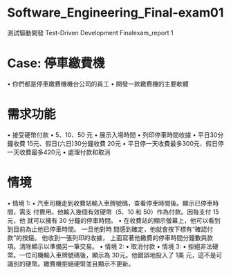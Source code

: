# Software_Engineering_Final-exam01
測試驅動開發
Test-Driven Development
Finalexam_report 1
# Case: 停車繳費機
• 你們都是停車繳費機機台公司的員工
• 開發一款繳費機的主要軟體
# 需求功能
• 接受硬幣付款
• 5、10、50 元
• 展示入場時間
• 列印停車時間收據
• 平日30分鐘收費 15元、假日(六日)30分鐘收費 20元
• 平日停一天收費最多300元、假日停一天收費最多420元
• 處理付款和取消
# 情境
• 情境 1:
• 汽車司機走到收費站輸入車牌號碼，查看停車時間後。顯示已停車時間，需支
付費用。他輸入幾個有效硬幣（5、10 和 50）作為付款。因每支付 15 元，他
就可以擁有 30 分鐘的停車時間。
• 在收費站的顯示螢幕上，他可以看到到目前為止他已停車時間。 一旦他對時
間感到確定，他就會按下標有“確認付款”的按鈕。 他收到一張列印的收據，
上面寫著他繳費的停車時間分鐘數與款項。清除顯示以準備另一筆交易。
• 情境 2:
• 取消付款
• 情境 3:
• 拒絕非法硬幣。一位司機輸入車牌號碼後，顯示為 30元。他錯誤地投入了 1美
元，這不是可識別的硬幣。繳費機拒絕硬幣並且顯示不更新。
